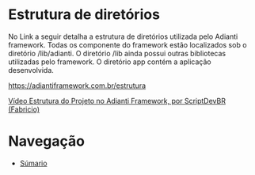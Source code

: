 # Estrutura de diretórios

No Link a seguir detalha a estrutura de diretórios utilizada pelo Adianti framework. Todas os componente do framework estão localizados sob o diretório /lib/adianti. O diretório /lib ainda possui outras bibliotecas utilizadas pelo framework. O diretório app contém a aplicação desenvolvida. 

https://adiantiframework.com.br/estrutura

[Vídeo Estrutura do Projeto no Adianti Framework, por ScriptDevBR (Fabricio)](https://www.youtube.com/watch?v=1f3biISX4Ag)

# Navegação
* [Súmario](../README.md)